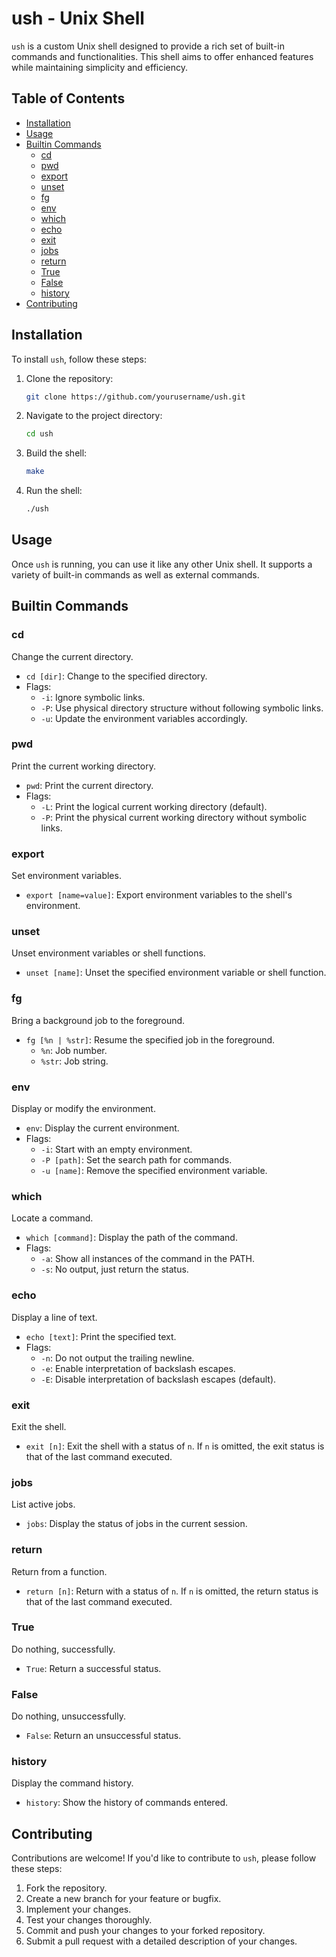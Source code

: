 # ush - Unix Shell

`ush` is a custom Unix shell designed to provide a rich set of built-in commands and functionalities. This shell aims to offer enhanced features while maintaining simplicity and efficiency.

## Table of Contents

- [Installation](#installation)
- [Usage](#usage)
- [Builtin Commands](#builtin-commands)
  - [cd](#cd)
  - [pwd](#pwd)
  - [export](#export)
  - [unset](#unset)
  - [fg](#fg)
  - [env](#env)
  - [which](#which)
  - [echo](#echo)
  - [exit](#exit)
  - [jobs](#jobs)
  - [return](#return)
  - [True](#true)
  - [False](#false)
  - [history](#history)
- [Contributing](#contributing)

## Installation

To install `ush`, follow these steps:

1. Clone the repository:

    ```sh
    git clone https://github.com/yourusername/ush.git
    ```

2. Navigate to the project directory:

    ```sh
    cd ush
    ```

3. Build the shell:

    ```sh
    make
    ```

4. Run the shell:

    ```sh
    ./ush
    ```

## Usage

Once `ush` is running, you can use it like any other Unix shell. It supports a variety of built-in commands as well as external commands.

## Builtin Commands

### cd

Change the current directory.

- `cd [dir]`: Change to the specified directory.
- Flags:
  - `-i`: Ignore symbolic links.
  - `-P`: Use physical directory structure without following symbolic links.
  - `-u`: Update the environment variables accordingly.

### pwd

Print the current working directory.

- `pwd`: Print the current directory.
- Flags:
  - `-L`: Print the logical current working directory (default).
  - `-P`: Print the physical current working directory without symbolic links.

### export

Set environment variables.

- `export [name=value]`: Export environment variables to the shell's environment.

### unset

Unset environment variables or shell functions.

- `unset [name]`: Unset the specified environment variable or shell function.

### fg

Bring a background job to the foreground.

- `fg [%n | %str]`: Resume the specified job in the foreground.
  - `%n`: Job number.
  - `%str`: Job string.

### env

Display or modify the environment.

- `env`: Display the current environment.
- Flags:
  - `-i`: Start with an empty environment.
  - `-P [path]`: Set the search path for commands.
  - `-u [name]`: Remove the specified environment variable.

### which

Locate a command.

- `which [command]`: Display the path of the command.
- Flags:
  - `-a`: Show all instances of the command in the PATH.
  - `-s`: No output, just return the status.

### echo

Display a line of text.

- `echo [text]`: Print the specified text.
- Flags:
  - `-n`: Do not output the trailing newline.
  - `-e`: Enable interpretation of backslash escapes.
  - `-E`: Disable interpretation of backslash escapes (default).

### exit

Exit the shell.

- `exit [n]`: Exit the shell with a status of `n`. If `n` is omitted, the exit status is that of the last command executed.

### jobs

List active jobs.

- `jobs`: Display the status of jobs in the current session.

### return

Return from a function.

- `return [n]`: Return with a status of `n`. If `n` is omitted, the return status is that of the last command executed.

### True

Do nothing, successfully.

- `True`: Return a successful status.

### False

Do nothing, unsuccessfully.

- `False`: Return an unsuccessful status.

### history

Display the command history.

- `history`: Show the history of commands entered.

## Contributing

Contributions are welcome! If you'd like to contribute to `ush`, please follow these steps:

1. Fork the repository.
2. Create a new branch for your feature or bugfix.
3. Implement your changes.
4. Test your changes thoroughly.
5. Commit and push your changes to your forked repository.
6. Submit a pull request with a detailed description of your changes.
